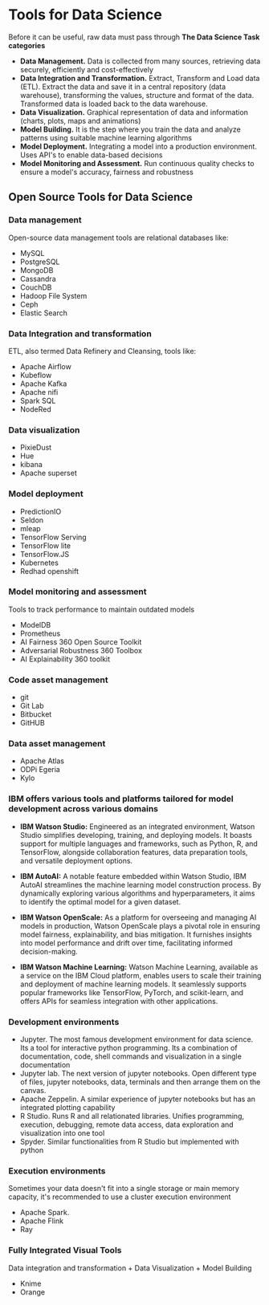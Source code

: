 # Tools for Data Science

Before it can be useful, raw data must pass through **The Data Science Task categories**

- **Data Management.** Data is collected from many sources, retrieving data securely, efficiently and cost-effectively
- **Data Integration and Transformation.** Extract, Transform and Load data (ETL). Extract the data and save it in a central repository (data warehouse), transforming the values, structure and format of the data. Transformed data is loaded back to the data warehouse.
- **Data Visualization.** Graphical representation of data and information (charts, plots, maps and animations)
- **Model Building.** It is the step where you train the data and analyze patterns using suitable machine learning algorithms
- **Model Deployment.** Integrating a model into a production environment. Uses API's to enable data-based decisions
- **Model Monitoring and Assessment.** Run continuous quality checks to ensure a model's accuracy, fairness and robustness

## Open Source Tools for Data Science

### Data management

Open-source data management tools are relational databases like:
- MySQL
- PostgreSQL
- MongoDB
- Cassandra
- CouchDB
- Hadoop File System
- Ceph
- Elastic Search

### Data Integration and transformation

ETL, also termed Data Refinery and Cleansing, tools like:

- Apache Airflow
- Kubeflow
- Apache Kafka
- Apache nifi
- Spark SQL
- NodeRed

### Data visualization

- PixieDust
- Hue
- kibana
- Apache superset

### Model deployment

- PredictionIO
- Seldon
- mleap
- TensorFlow Serving
- TensorFlow lite
- TensorFlow.JS
- Kubernetes
- Redhad openshift

### Model monitoring and assessment

Tools to track performance to maintain outdated models

- ModelDB
- Prometheus
- AI Fairness 360 Open Source Toolkit
- Adversarial Robustness 360 Toolbox
- AI Explainability 360 toolkit

### Code asset management

- git
- Git Lab
- Bitbucket
- GitHUB

### Data asset management

- Apache Atlas
- ODPi Egeria
- Kylo

### IBM offers various tools and platforms tailored for model development across various domains

- **IBM Watson Studio:** Engineered as an integrated environment, Watson Studio simplifies developing, training, and deploying models. It boasts support for multiple languages and frameworks, such as Python, R, and TensorFlow, alongside collaboration features, data preparation tools, and versatile deployment options.

- **IBM AutoAI:** A notable feature embedded within Watson Studio, IBM AutoAI streamlines the machine learning model construction process. By dynamically exploring various algorithms and hyperparameters, it aims to identify the optimal model for a given dataset.

- **IBM Watson OpenScale:** As a platform for overseeing and managing AI models in production, Watson OpenScale plays a pivotal role in ensuring model fairness, explainability, and bias mitigation. It furnishes insights into model performance and drift over time, facilitating informed decision-making.

- **IBM Watson Machine Learning:** Watson Machine Learning, available as a service on the IBM Cloud platform, enables users to scale their training and deployment of machine learning models. It seamlessly supports popular frameworks like TensorFlow, PyTorch, and scikit-learn, and offers APIs for seamless integration with other applications.


### Development environments

- Jupyter. The most famous development environment for data science. Its a tool for interactive python programming. Its a combination of documentation, code, shell commands and visualization in a single documentation
- Jupyter lab. The next version of jupyter notebooks. Open different type of files, jupyter notebooks, data, terminals and then arrange them on the canvas.
- Apache Zeppelin. A similar experience of jupyter notebooks but has an integrated plotting capability
- R Studio. Runs R and all relationated libraries. Unifies programming, execution, debugging, remote data access, data exploration and visualization into one tool
- Spyder. Similar functionalities from R Studio but implemented with python

### Execution environments

Sometimes your data doesn't fit into a single storage or main memory capacity, it's recommended to use a cluster execution environment

- Apache Spark. 
- Apache Flink
- Ray

### Fully Integrated Visual Tools

Data integration and transformation + Data Visualization + Model Building

- Knime
- Orange
